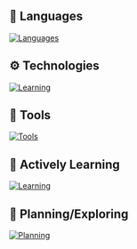 ## 👾 Languages<br>
[![Languages](https://skillicons.dev/icons?i=html,css,py)](https://skillicons.dev)

## ⚙️ Technologies<br>
[![Learning](https://skillicons.dev/icons?i=nodejs)](https://skillicons.dev)

## 🔧 Tools<br>
[![Tools](https://skillicons.dev/icons?i=vscode,github,figma,ps,notion,discord)](https://skillicons.dev)

## 🌱 Actively Learning<br>
[![Learning](https://skillicons.dev/icons?i=js,ts,git,githubactions)](https://skillicons.dev)

## 🔎 Planning/Exploring<br>
[![Planning](https://skillicons.dev/icons?i=astro,cs,bash,npm,deno,docker,regex,svg,androidstudio,arch,linux,discordjs)](https://skillicons.dev)
